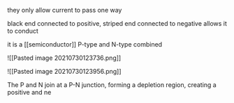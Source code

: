 they only allow current to pass one way

black end connected to positive, striped end connected to negative allows it to conduct

it is a [[semiconductor]] P-type and N-type combined

![[Pasted image 20210730123736.png]]

![[Pasted image 20210730123956.png]]

The P and N join at a P-N junction, forming a depletion region, creating a positive and ne